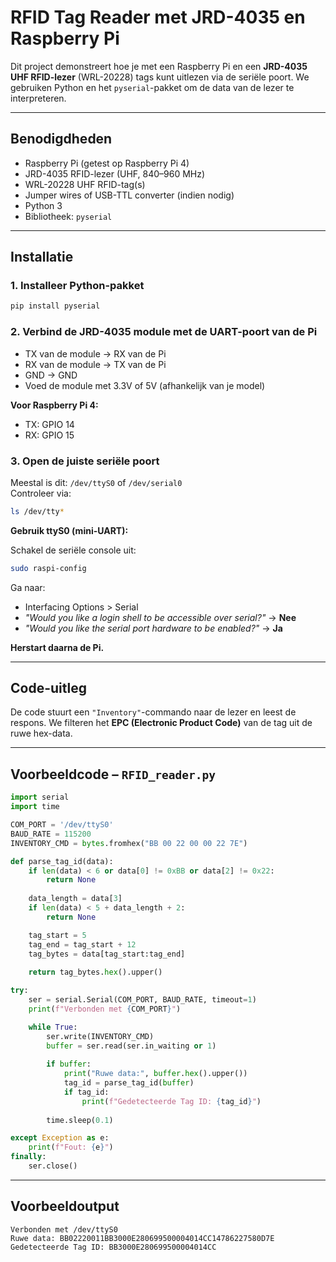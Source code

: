 # RFID Tag Reader met JRD-4035 en Raspberry Pi

Dit project demonstreert hoe je met een Raspberry Pi en een **JRD-4035 UHF RFID-lezer** (WRL-20228) tags kunt uitlezen via de seriële poort. We gebruiken Python en het `pyserial`-pakket om de data van de lezer te interpreteren.

---

## Benodigdheden

- Raspberry Pi (getest op Raspberry Pi 4)
- JRD-4035 RFID-lezer (UHF, 840–960 MHz)
- WRL-20228 UHF RFID-tag(s)
- Jumper wires of USB-TTL converter (indien nodig)
- Python 3
- Bibliotheek: `pyserial`

---

## Installatie

### 1. Installeer Python-pakket
```bash
pip install pyserial
```

### 2. Verbind de JRD-4035 module met de UART-poort van de Pi

- TX van de module → RX van de Pi  
- RX van de module → TX van de Pi  
- GND → GND  
- Voed de module met 3.3V of 5V (afhankelijk van je model)

**Voor Raspberry Pi 4:**

- TX: GPIO 14  
- RX: GPIO 15

### 3. Open de juiste seriële poort

Meestal is dit: `/dev/ttyS0` of `/dev/serial0`  
Controleer via:
```bash
ls /dev/tty*
```

**Gebruik ttyS0 (mini-UART):**

Schakel de seriële console uit:
```bash
sudo raspi-config
```

Ga naar:
- Interfacing Options > Serial  
- *"Would you like a login shell to be accessible over serial?"* → **Nee**  
- *"Would you like the serial port hardware to be enabled?"* → **Ja**

**Herstart daarna de Pi.**

---

## Code-uitleg

De code stuurt een `"Inventory"`-commando naar de lezer en leest de respons. We filteren het **EPC (Electronic Product Code)** van de tag uit de ruwe hex-data.

---

## Voorbeeldcode – `RFID_reader.py`

```python
import serial
import time

COM_PORT = '/dev/ttyS0'
BAUD_RATE = 115200
INVENTORY_CMD = bytes.fromhex("BB 00 22 00 00 22 7E")

def parse_tag_id(data):
    if len(data) < 6 or data[0] != 0xBB or data[2] != 0x22:
        return None
    
    data_length = data[3]
    if len(data) < 5 + data_length + 2:
        return None

    tag_start = 5
    tag_end = tag_start + 12
    tag_bytes = data[tag_start:tag_end]
    
    return tag_bytes.hex().upper()

try:
    ser = serial.Serial(COM_PORT, BAUD_RATE, timeout=1)
    print(f"Verbonden met {COM_PORT}")

    while True:
        ser.write(INVENTORY_CMD)
        buffer = ser.read(ser.in_waiting or 1)
        
        if buffer:
            print("Ruwe data:", buffer.hex().upper())
            tag_id = parse_tag_id(buffer)
            if tag_id:
                print(f"Gedetecteerde Tag ID: {tag_id}")
        
        time.sleep(0.1)

except Exception as e:
    print(f"Fout: {e}")
finally:
    ser.close()
```

---

## Voorbeeldoutput

```
Verbonden met /dev/ttyS0  
Ruwe data: BB02220011BB3000E280699500004014CC14786227580D7E  
Gedetecteerde Tag ID: BB3000E280699500004014CC
```
